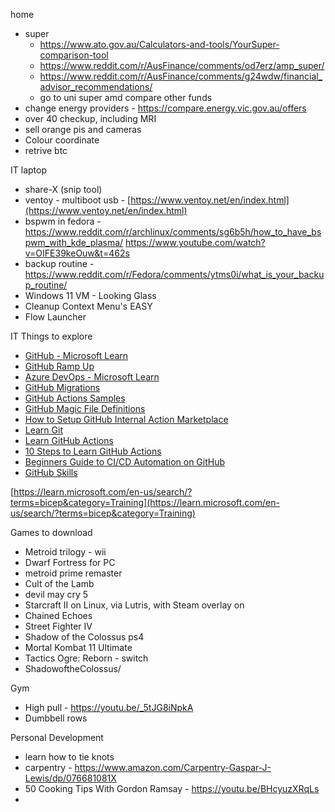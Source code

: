  home
- super 
	- https://www.ato.gov.au/Calculators-and-tools/YourSuper-comparison-tool
	- https://www.reddit.com/r/AusFinance/comments/od7erz/amp_super/
	- https://www.reddit.com/r/AusFinance/comments/g24wdw/financial_advisor_recommendations/
	- go to uni super amd compare other funds
- change energy providers - https://compare.energy.vic.gov.au/offers
-  over 40 checkup, including MRI
-  sell orange pis and cameras
-  Colour coordinate
- retrive btc


IT laptop
 - share-X (snip tool)
 - ventoy -  multiboot usb - [https://www.ventoy.net/en/index.html](https://www.ventoy.net/en/index.html)
 - bspwm in fedora - https://www.reddit.com/r/archlinux/comments/sg6b5h/how_to_have_bspwm_with_kde_plasma/
   https://www.youtube.com/watch?v=OIFE39keOuw&t=462s
 - backup routine - https://www.reddit.com/r/Fedora/comments/ytms0i/what_is_your_backup_routine/
 - Windows 11 VM - Looking Glass
 - Cleanup Context Menu's EASY
 - Flow Launcher

IT Things to explore
-   [GitHub - Microsoft Learn](https://aus01.safelinks.protection.outlook.com/?url=https%3A%2F%2Fdocs.microsoft.com%2Fen-au%2Flearn%2Fbrowse%2F%3Fterms%3Dgithub&data=05%7C01%7Crobert.wolter%40arinco.com.au%7Ce8e60a52999e4061d32808dad32d0410%7Ce27c8f552c8d485180591199a3dab677%7C0%7C0%7C638054487551426193%7CUnknown%7CTWFpbGZsb3d8eyJWIjoiMC4wLjAwMDAiLCJQIjoiV2luMzIiLCJBTiI6Ik1haWwiLCJXVCI6Mn0%3D%7C3000%7C%7C%7C&sdata=7rVLSRRYYW%2B899G7cclhuuWHQnkyNG3J%2FLS8UT3zM18%3D&reserved=0 "https://docs.microsoft.com/en-au/learn/browse/?terms=github")
-   [GitHub Ramp Up](https://aus01.safelinks.protection.outlook.com/?url=https%3A%2F%2Flab.github.com%2Fgithubtraining%2Framp-up-on-git-and-github&data=05%7C01%7Crobert.wolter%40arinco.com.au%7Ce8e60a52999e4061d32808dad32d0410%7Ce27c8f552c8d485180591199a3dab677%7C0%7C0%7C638054487551426193%7CUnknown%7CTWFpbGZsb3d8eyJWIjoiMC4wLjAwMDAiLCJQIjoiV2luMzIiLCJBTiI6Ik1haWwiLCJXVCI6Mn0%3D%7C3000%7C%7C%7C&sdata=CAqq9GJQnjB0iajfNpCPfvsU1WbjDfduq2qERoEGjro%3D&reserved=0 "https://lab.github.com/githubtraining/ramp-up-on-git-and-github")
-   [Azure DevOps - Microsoft Learn](https://aus01.safelinks.protection.outlook.com/?url=https%3A%2F%2Fdocs.microsoft.com%2Fen-au%2Flearn%2Fbrowse%2F%3Fterms%3Ddevops&data=05%7C01%7Crobert.wolter%40arinco.com.au%7Ce8e60a52999e4061d32808dad32d0410%7Ce27c8f552c8d485180591199a3dab677%7C0%7C0%7C638054487551426193%7CUnknown%7CTWFpbGZsb3d8eyJWIjoiMC4wLjAwMDAiLCJQIjoiV2luMzIiLCJBTiI6Ik1haWwiLCJXVCI6Mn0%3D%7C3000%7C%7C%7C&sdata=gMC9u8wOZq%2FZliVICfqqsxAR55q9OfwdtTJ0ttWFlWc%3D&reserved=0 "https://docs.microsoft.com/en-au/learn/browse/?terms=devops")
-   [GitHub Migrations](https://aus01.safelinks.protection.outlook.com/?url=https%3A%2F%2Fgithub.com%2Farincoau%2Fdevops-tech-stream%2Fwiki%2FAccreditations%23github-migration-accreditation&data=05%7C01%7Crobert.wolter%40arinco.com.au%7Ce8e60a52999e4061d32808dad32d0410%7Ce27c8f552c8d485180591199a3dab677%7C0%7C0%7C638054487551426193%7CUnknown%7CTWFpbGZsb3d8eyJWIjoiMC4wLjAwMDAiLCJQIjoiV2luMzIiLCJBTiI6Ik1haWwiLCJXVCI6Mn0%3D%7C3000%7C%7C%7C&sdata=IfQ%2F%2FCEexvsiyhaiWwpD2qPd3KlTPHoktPzknQt317A%3D&reserved=0 "https://github.com/arincoau/devops-tech-stream/wiki/Accreditations#github-migration-accreditation")
-   [GitHub Actions Samples](https://aus01.safelinks.protection.outlook.com/?url=https%3A%2F%2Fgithub.com%2FAzure%2Factions-workflow-samples&data=05%7C01%7Crobert.wolter%40arinco.com.au%7Ce8e60a52999e4061d32808dad32d0410%7Ce27c8f552c8d485180591199a3dab677%7C0%7C0%7C638054487551426193%7CUnknown%7CTWFpbGZsb3d8eyJWIjoiMC4wLjAwMDAiLCJQIjoiV2luMzIiLCJBTiI6Ik1haWwiLCJXVCI6Mn0%3D%7C3000%7C%7C%7C&sdata=YJe3olny5Y3ONd7pGx%2B2bQfvthdSAFukjYyEA%2Fbeg14%3D&reserved=0 "https://github.com/Azure/actions-workflow-samples")
-   [GitHub Magic File Definitions](https://aus01.safelinks.protection.outlook.com/?url=https%3A%2F%2Fdevopsjournal.io%2Fblog%2F2021%2F11%2F26%2FGitHub-magic-files&data=05%7C01%7Crobert.wolter%40arinco.com.au%7Ce8e60a52999e4061d32808dad32d0410%7Ce27c8f552c8d485180591199a3dab677%7C0%7C0%7C638054487551426193%7CUnknown%7CTWFpbGZsb3d8eyJWIjoiMC4wLjAwMDAiLCJQIjoiV2luMzIiLCJBTiI6Ik1haWwiLCJXVCI6Mn0%3D%7C3000%7C%7C%7C&sdata=Sx8zskse5es3BGF1qluL9D3U7sLNm3Fc2InwWslBapA%3D&reserved=0 "https://devopsjournal.io/blog/2021/11/26/GitHub-magic-files")
-   [How to Setup GitHub Internal Action Marketplace](https://aus01.safelinks.protection.outlook.com/?url=https%3A%2F%2Fdevopsjournal.io%2Fblog%2F2021%2F10%2F14%2FGitHub-Actions-Internal-Marketplace&data=05%7C01%7Crobert.wolter%40arinco.com.au%7Ce8e60a52999e4061d32808dad32d0410%7Ce27c8f552c8d485180591199a3dab677%7C0%7C0%7C638054487551426193%7CUnknown%7CTWFpbGZsb3d8eyJWIjoiMC4wLjAwMDAiLCJQIjoiV2luMzIiLCJBTiI6Ik1haWwiLCJXVCI6Mn0%3D%7C3000%7C%7C%7C&sdata=SY%2Bgwe%2BEMVJ9PrKW3nJq2bJqc5EEAfHwUNbNpGiKBuE%3D&reserved=0 "https://devopsjournal.io/blog/2021/10/14/GitHub-Actions-Internal-Marketplace")
-   [Learn Git](https://aus01.safelinks.protection.outlook.com/?url=https%3A%2F%2Fohmygit.org%2F&data=05%7C01%7Crobert.wolter%40arinco.com.au%7Ce8e60a52999e4061d32808dad32d0410%7Ce27c8f552c8d485180591199a3dab677%7C0%7C0%7C638054487551426193%7CUnknown%7CTWFpbGZsb3d8eyJWIjoiMC4wLjAwMDAiLCJQIjoiV2luMzIiLCJBTiI6Ik1haWwiLCJXVCI6Mn0%3D%7C3000%7C%7C%7C&sdata=sv%2Fj6OV8%2BdaQTpHX89kR4RjU23p9Fi%2B0lyiSfwCoCD0%3D&reserved=0 "https://ohmygit.org/")
-   [Learn GitHub Actions](https://aus01.safelinks.protection.outlook.com/?url=https%3A%2F%2Fdocs.github.com%2Fen%2Factions%2Flearn-github-actions%2Funderstanding-github-actions&data=05%7C01%7Crobert.wolter%40arinco.com.au%7Ce8e60a52999e4061d32808dad32d0410%7Ce27c8f552c8d485180591199a3dab677%7C0%7C0%7C638054487551426193%7CUnknown%7CTWFpbGZsb3d8eyJWIjoiMC4wLjAwMDAiLCJQIjoiV2luMzIiLCJBTiI6Ik1haWwiLCJXVCI6Mn0%3D%7C3000%7C%7C%7C&sdata=hORo8YXHl0akHRnRPIQG8aluRkojqdhBRuTCRNc44Tk%3D&reserved=0 "https://docs.github.com/en/actions/learn-github-actions/understanding-github-actions")
-   [10 Steps to Learn GitHub Actions](https://aus01.safelinks.protection.outlook.com/?url=https%3A%2F%2Fgithub.blog%2F2021-11-04-10-github-actions-resources-basics-ci-cd%2F&data=05%7C01%7Crobert.wolter%40arinco.com.au%7Ce8e60a52999e4061d32808dad32d0410%7Ce27c8f552c8d485180591199a3dab677%7C0%7C0%7C638054487551582397%7CUnknown%7CTWFpbGZsb3d8eyJWIjoiMC4wLjAwMDAiLCJQIjoiV2luMzIiLCJBTiI6Ik1haWwiLCJXVCI6Mn0%3D%7C3000%7C%7C%7C&sdata=%2BPmchS9y0vj7I9tT1AdS6YHwJadHTMVCb%2BEdrXiFGKg%3D&reserved=0 "https://github.blog/2021-11-04-10-github-actions-resources-basics-ci-cd/")
-   [Beginners Guide to CI/CD Automation on GitHub](https://aus01.safelinks.protection.outlook.com/?url=https%3A%2F%2Fgithub.blog%2F2022-06-03-a-beginners-guide-to-ci-cd-and-automation-on-github&data=05%7C01%7Crobert.wolter%40arinco.com.au%7Ce8e60a52999e4061d32808dad32d0410%7Ce27c8f552c8d485180591199a3dab677%7C0%7C0%7C638054487551582397%7CUnknown%7CTWFpbGZsb3d8eyJWIjoiMC4wLjAwMDAiLCJQIjoiV2luMzIiLCJBTiI6Ik1haWwiLCJXVCI6Mn0%3D%7C3000%7C%7C%7C&sdata=qFdRUHB5dzcqcVqIiIRqxaU%2F4EKe8T%2BojtRJ87hdnHE%3D&reserved=0 "https://github.blog/2022-06-03-a-beginners-guide-to-ci-cd-and-automation-on-github")
-   [GitHub Skills](https://aus01.safelinks.protection.outlook.com/?url=https%3A%2F%2Fskills.github.com%2F&data=05%7C01%7Crobert.wolter%40arinco.com.au%7Ce8e60a52999e4061d32808dad32d0410%7Ce27c8f552c8d485180591199a3dab677%7C0%7C0%7C638054487551582397%7CUnknown%7CTWFpbGZsb3d8eyJWIjoiMC4wLjAwMDAiLCJQIjoiV2luMzIiLCJBTiI6Ik1haWwiLCJXVCI6Mn0%3D%7C3000%7C%7C%7C&sdata=UENQs%2FOEzw%2B%2BpYcPw8IlKimyczX40niKOREXHiKyK6A%3D&reserved=0 "https://skills.github.com/")

[https://learn.microsoft.com/en-us/search/?terms=bicep&category=Training](https://learn.microsoft.com/en-us/search/?terms=bicep&category=Training)

Games to download
- Metroid trilogy - wii
- Dwarf Fortress for PC
- metroid prime remaster
- Cult of the Lamb
- devil may cry 5
- Starcraft II on Linux, via Lutris, with Steam overlay on
- Chained Echoes
- Street Fighter IV
- Shadow of the Colossus ps4
- Mortal Kombat 11 Ultimate
- Tactics Ogre: Reborn - switch
- ShadowoftheColossus/

Gym
- High pull - https://youtu.be/_5tJG8iNpkA
- Dumbbell rows

Personal Development
- learn how to tie knots
- carpentry - https://www.amazon.com/Carpentry-Gaspar-J-Lewis/dp/076681081X
- 50 Cooking Tips With Gordon Ramsay - https://youtu.be/BHcyuzXRqLs
- 